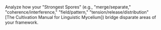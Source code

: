 Analyze how your "Strongest Spores" (e.g., "merge/separate," "coherence/interference," "field/pattern," "tension/release/distribution" [The Cultivation Manual for Linguistic Mycelium]) bridge disparate areas of your framework.
